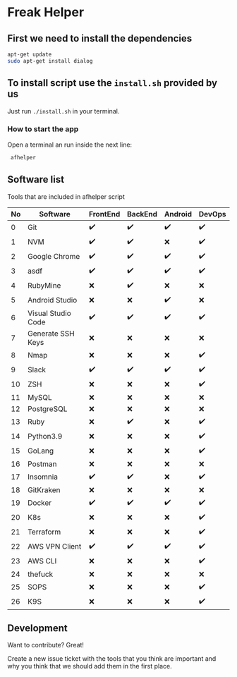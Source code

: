 # Freak Helper

## First we need to install the dependencies

```sh
apt-get update 
sudo apt-get install dialog
```

## To install script use the `install.sh` provided by us

Just run `./install.sh` in your terminal.

### How to start the app

Open a terminal an run inside the next line:

```sh
 afhelper
```

## Software list

Tools that are included in afhelper script

| No | Software | FrontEnd | BackEnd | Android | DevOps |
| -- | ------ | ------ | ------ | ------ | ------ |
| 0 | Git                | :heavy_check_mark: | :heavy_check_mark: | :heavy_check_mark: | :heavy_check_mark: |
| 1 | NVM                | :heavy_check_mark: | :heavy_check_mark: | :x: | :heavy_check_mark: |
| 2 | Google Chrome      | :heavy_check_mark: | :heavy_check_mark: | :heavy_check_mark: | :heavy_check_mark: |
| 3 | asdf               | :heavy_check_mark: | :heavy_check_mark: | :heavy_check_mark: | :heavy_check_mark: |
| 4 | RubyMine           | :x: | :heavy_check_mark: | :x: | :x: |
| 5 | Android Studio     | :x: | :x: | :heavy_check_mark: | :x: |
| 6 | Visual Studio Code | :heavy_check_mark: | :heavy_check_mark: | :heavy_check_mark: | :heavy_check_mark: |
| 7 | Generate SSH Keys  | :x: | :x: | :x: | :x: |
| 8 | Nmap               | :x: | :x: | :x: | :heavy_check_mark: |
| 9 | Slack              | :heavy_check_mark: | :heavy_check_mark: | :heavy_check_mark: | :heavy_check_mark: |
| 10 | ZSH                | :x: | :x: | :x: | :heavy_check_mark: |
| 11 | MySQL              | :x: | :x: | :x: | :x: |
| 12 | PostgreSQL         | :x: | :x: | :x: | :x: |
| 13 | Ruby               | :x: | :heavy_check_mark: | :x: | :heavy_check_mark: |
| 14 | Python3.9          | :x: | :x: | :x: | :heavy_check_mark: |
| 15 | GoLang             | :x: | :x: | :x: | :heavy_check_mark: |
| 16 | Postman            | :x: | :x: | :x: | :x: |
| 17 | Insomnia           | :heavy_check_mark: | :heavy_check_mark: | :x: | :heavy_check_mark: |
| 18 | GitKraken          | :x: | :x: | :x: | :x: |
| 19 | Docker             | :heavy_check_mark: | :heavy_check_mark: | :heavy_check_mark: | :heavy_check_mark: |
| 20 | K8s                | :x: | :x: | :x: | :heavy_check_mark: |
| 21 | Terraform          | :x: | :x: | :x: | :heavy_check_mark: |
| 22 | AWS VPN Client     | :heavy_check_mark: | :heavy_check_mark: | :heavy_check_mark: | :heavy_check_mark: |
| 23 | AWS CLI            | :x: | :x: | :x: | :heavy_check_mark: |
| 24 | thefuck            | :x: | :x: | :x: | :x: |
| 25 | SOPS               | :x: | :x: | :x: | :heavy_check_mark: |
| 26 | K9S                | :x: | :x: | :x: | :heavy_check_mark: |

## Development

Want to contribute? Great!

Create a new issue ticket with the tools that you think are important and why you think that we should add them in the first place.
